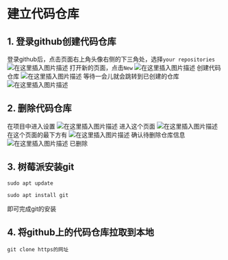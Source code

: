 ﻿# 建立代码仓库
## 1. 登录github创建代码仓库
登录github后，点击页面右上角头像右侧的下三角处，选择`your repositories`
![在这里插入图片描述](https://img-blog.csdnimg.cn/20201213144447908.png)
打开新的页面，点击`New`
![在这里插入图片描述](https://img-blog.csdnimg.cn/20201213144725199.png)
创建代码仓库
![在这里插入图片描述](https://img-blog.csdnimg.cn/20201213145225346.png?x-oss-process=image/watermark,type_ZmFuZ3poZW5naGVpdGk,shadow_10,text_aHR0cHM6Ly9ibG9nLmNzZG4ubmV0L20wXzQ2NzQ0NjI5,size_16,color_FFFFFF,t_70)
等待一会儿就会跳转到已创建的仓库
![在这里插入图片描述](https://img-blog.csdnimg.cn/20201213145937809.png?x-oss-process=image/watermark,type_ZmFuZ3poZW5naGVpdGk,shadow_10,text_aHR0cHM6Ly9ibG9nLmNzZG4ubmV0L20wXzQ2NzQ0NjI5,size_16,color_FFFFFF,t_70)


## 2. 删除代码仓库
在项目中进入设置
![在这里插入图片描述](https://img-blog.csdnimg.cn/2020121314585271.png?x-oss-process=image/watermark,type_ZmFuZ3poZW5naGVpdGk,shadow_10,text_aHR0cHM6Ly9ibG9nLmNzZG4ubmV0L20wXzQ2NzQ0NjI5,size_16,color_FFFFFF,t_70)
进入这个页面
![在这里插入图片描述](https://img-blog.csdnimg.cn/20201213150031950.png?x-oss-process=image/watermark,type_ZmFuZ3poZW5naGVpdGk,shadow_10,text_aHR0cHM6Ly9ibG9nLmNzZG4ubmV0L20wXzQ2NzQ0NjI5,size_16,color_FFFFFF,t_70)
在这个页面的最下方有
![在这里插入图片描述](https://img-blog.csdnimg.cn/20201213150126530.png?x-oss-process=image/watermark,type_ZmFuZ3poZW5naGVpdGk,shadow_10,text_aHR0cHM6Ly9ibG9nLmNzZG4ubmV0L20wXzQ2NzQ0NjI5,size_16,color_FFFFFF,t_70)
确认待删除仓库信息
![在这里插入图片描述](https://img-blog.csdnimg.cn/20201213150443567.png?x-oss-process=image/watermark,type_ZmFuZ3poZW5naGVpdGk,shadow_10,text_aHR0cHM6Ly9ibG9nLmNzZG4ubmV0L20wXzQ2NzQ0NjI5,size_16,color_FFFFFF,t_70)
已删除

## 3. 树莓派安装git

```shell
sudo apt update
```

```shell
sudo apt install git
```
即可完成git的安装

## 4. 将github上的代码仓库拉取到本地

```shell
git clone https的网址
```




